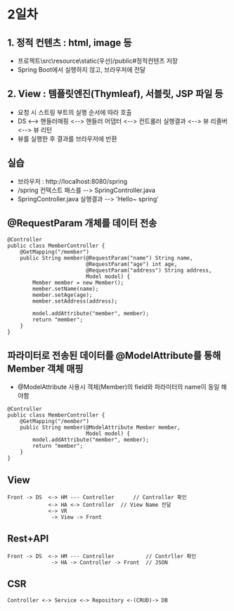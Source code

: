 # 2일차

## 1. 정적 컨텐츠 : html, image 등
- 프로젝트\src\resource\static(우선)/public#정적컨텐츠 저장
- Spring Boot에서 실행하지 않고, 브라우저에 전달

## 2. View : 템플릿엔진(Thymleaf), 서블릿, JSP 파일 등
- 요청 시 스트링 부트의 실행 순서에 따라 호출
- DS <--> 핸들러매핑 <--> 핸들러 어댑터 <--> 컨트롤러 실행결과 <--> 뷰 리졸버 <--> 뷰 리턴
- 뷰를 실행한 후 결과를 브라우저에 반환

## 실습
- 브라우저 : http://localhost:8080/spring
- /spring 컨텍스트 패스를 --> SpringController.java 
- SpringController.java 실행결과 --> 'Hello~ spring'

## @RequestParam 개체를 데이터 전송
```
@Controller
public class MemberController {
    @GetMapping("/member")
    public String member(@RequestParam("name") String name,
                         @RequestParam("age") int age,
                         @RequestParam("address") String address,
                         Model model) {
        Member member = new Member();
        member.setName(name);
        member.setAge(age);
        member.setAddress(address);

        model.addAttribute("member", member);
        return "member";
    }
}
```

## 파라미터로 전송된 데이터를 @ModelAttribute를 통해 Member 객체 매핑
- @ModelAttribute 사용시 객체(Member)의 field와 파라미터의 name이 동일 해야함
```
@Controller
public class MemberController {
    @GetMapping("/member")
    public String member(@ModelAttribute Member member,
                         Model model) {
        model.addAttribute("member", member);
        return "member";
    }
}
```

## View
```	
Front -> DS  <-> HM --- Controller		// Controller 확인
             <-> HA <-> Controller	// View Name 전달
		     <-> VR
		      -> View -> Front
```

## Rest+API
```
Front -> DS  <-> HM --- Controller			// Contrller 확인
              -> HA -> Controller -> Front	// JSON 
```
## CSR
```
Controller <-> Service <-> Repository <-(CRUD)-> DB

```


  